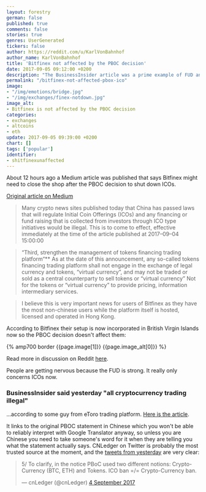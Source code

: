 ```yaml
---
layout: forestry
german: false
published: true
comments: false
stories: true
genres: UserGenerated
tickers: false
author: https://reddit.com/u/KarlVonBahnhof
author_name: KarlVonBahnhof
title: 'Bitfinex not affected by the PBOC decision'
date: 2017-09-05 09:12:00 +0200
description: "The BusinessInsider article was a prime example of FUD anyway."
permalink: "/bitfinex-not-affected-pbox-ico"
image:
- "/img/emotions/bridge.jpg"
- "/img/exchanges/finex-notdown.jpg"
image_alt:
- Bitfinex is not affected by the PBOC decision
categories:
- exchanges
- altcoins
- eth
update: 2017-09-05 09:39:00 +0200
chart: []
tags: ['popular']
identifier:
- shitfinexunaffected
---
```


About 12 hours ago a Medium article was published that says Bitfinex might need to close the shop after the PBOC decision to shut down ICOs.

[Original article on Medium](https://medium.com/@amersonm/bitfinex-platform-may-get-shutdown-effective-immediately-source-chinas-gov-site-people-s-bank-4680b7158960)

> Many crypto news sites published today that China has passed laws that will regulate Initial Coin Offerings (ICOs) and any financing or fund raising that is collected from investors through ICO type initiatives would be illegal. This is to come to effect, effective immediately at the time of the article published at 2017–09–04 15:00:00

> “Third, strengthen the management of tokens financing trading platform“**
As at the date of this announcement, any so-called tokens financing trading platform shall not engage in the exchange of legal currency and tokens, “virtual currency”, and may not be traded or sold as a central counterparty to sell tokens or “virtual currency” Not for the tokens or “virtual currency” to provide pricing, information intermediary services.

> I believe this is very important news for users of Bitfinex as they have the most non-chinese users while the platform itself is hosted, licensed and operated in Hong Kong.

According to Bitfinex their setup is now incorporated in British Virgin Islands now so the PBOC decision doesn't affect them:

{% amp700 border {{page.image[1]}} {{page.image_alt[0]}} %}

Read more in discussion on Reddit [here](https://www.reddit.com/r/Iota/comments/6y5nch/bitfinex_wont_shut_down_here_is_a_twitter_response/).

People are getting nervous because the FUD is strong. It really only concerns ICOs now.

### BusinessInsider said yesterday "all cryptocurrency trading illegal"

...according to some guy from eToro trading platform. [Here is the article](http://uk.businessinsider.com/initial-coin-offering-china-bitcoin-ethereum-peoples-bank-of-china-law-all-crypto-illegal-etoro-2017-9?r=US&IR=T).

It links to the original PBOC statement in Chinese which you won't be able to reliably interpret with Google Translator anyway, so unless you are Chinese you need to take someone's word for it when they are telling you what the statement actually says. CNLedger on Twitter is probably the most trusted source at the moment, and the [tweets from yesterday](https://twitter.com/cnLedger/status/904638606857330688) are very clear:

<blockquote class="twitter-tweet" data-lang="en-gb"><p lang="en" dir="ltr">5/ To clarify, in the notice PBoC used two different notions: Crypto-Currency (BTC, ETH) and Tokens. ICO ban =/= Crypto-Currency ban.</p>&mdash; cnLedger (@cnLedger) <a href="https://twitter.com/cnLedger/status/904638606857330688">4 September 2017</a></blockquote>
